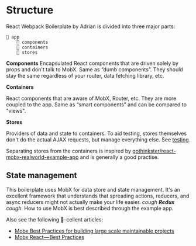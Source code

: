 # Structure

React Webpack Boilerplate by Adrian is divided into three major parts:


```
📁 app
    📁 components
    📁 containers
    📁 stores
```

**Components** Encapsulated React components that are driven solely by props and don't talk to MobX. Same as “dumb components”. They should stay the same regardless of your router, data fetching library, etc.

**Containers**

React components that are aware of MobX, Router, etc. They are more coupled to the app. Same as “smart components” and can be compared to "views".

**Stores**

Providers of data and state to containers. To aid testing, stores themselves don't do the actual AJAX requests, but manage everything else. See [testing](testing.md).

Separating stores from the containers is inspired by [gothinkster/react-mobx-realworld-example-app](https://github.com/gothinkster/react-mobx-realworld-example-app/tree/master/src) and is generally a good practise.

## State management

This boilerplate uses MobX for data store and state management. It's an excellent framework that understands that spreading actions, reducers, and async reducers might not actually make your life easier. *cough* ***Redux*** *cough*. How to use MobX is best described through the example app.

Also see the following 🥚-cellent articles:

* [Mobx Best Practices for building large scale maintainable projects](https://mobx.js.org/best/)
* [Mobx React — Best Practices](https://medium.com/dailyjs/mobx-react-best-practices-17e01cec4140)
